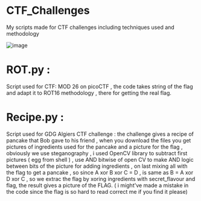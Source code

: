 # CTF_Challenges
 My scripts made for CTF challenges including techniques used and methodology
 
![image](https://user-images.githubusercontent.com/46926963/194891087-74357c69-95fe-49bd-b8ea-0fc4297f5f5c.png)



# ROT.py : 
Script used for CTF: MOD 26  on picoCTF , the code takes string of the flag and adapt it to ROT16 methodology , there for getting the real flag.


# Recipe.py : 
Script used for GDG Algiers CTF challenge : the challenge gives a recipe of pancake that Bob gave to his friend , when you download the files you get pictures of ingredients used for the pancake and a picture for the flag , obviously we use steganography , i used OpenCV library to subtract first pictures ( egg from shell ) , use AND bitwise of open CV to make AND logic between bits of the picture for adding ingredients , on last mixing all with the flag to get a pancake , so since A xor B xor C = D , is same as B = A xor D xor C , so we extrac the flag by xoring ingredients with secret_flavour and flag, the result gives a picture of the FLAG.  ( i might've made a mistake in the code since the flag is so hard to read correct me if you find it please) 

